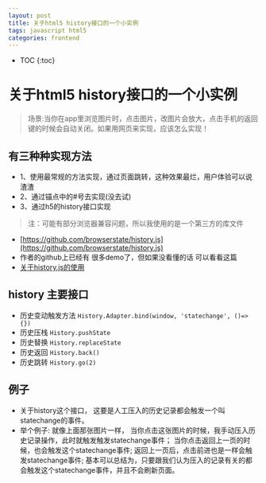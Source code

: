 ```yaml
---
layout: post
title: 关于html5 history接口的一个小实例
tags: javascript html5
categories: frontend
---
```


* TOC
{:toc}

# 关于html5 history接口的一个小实例

> 场景:当你在app里浏览图片时，点击图片，改图片会放大，点击手机的返回键的时候会自动关闭。如果用网页来实现，应该怎么实现！

## 有三种种实现方法

* 1、使用最常规的方法实现，通过页面跳转，这种效果最烂，用户体验可以说渣渣
* 2、通过锚点中的#号去实现(没去试)
* 3、通过h5的history接口实现

> 注：可能有部分浏览器兼容问题，所以我使用的是一个第三方的库文件

* [https://github.com/browserstate/history.js](https://github.com/browserstate/history.js)
* 作者的github上已经有 很多demo了，但如果没看懂的话 可以看看这篇
* [关于history.js的使用](http://www.cnblogs.com/songbyjson/p/4886615.html)

## history 主要接口

* 历史变动触发方法 ```History.Adapter.bind(window, 'statechange', ()=> {})```
* 历史压栈 ```History.pushState```
* 历史替换 ```History.replaceState```
* 历史返回 ```History.back()```
* 历史跳转 ```History.go(2)```

## 例子

* 关于history这个接口， 这要是人工压入的历史记录都会触发一个叫statechange的事件。
* 举个例子:
  就像上面那张图片一样， 当你点击这张图片的时候，我手动压入历史记录操作，此时就触发触发statechange事件；
  当你点击返回上一页的时候，也会触发这个statechange事件;
  返回上一页后，点击前进也是一样会触发statechange事件;
  基本可以总结为，只要跟我们认为压入的记录有关的都会触发这个statechange事件，并且不会刷新页面。
